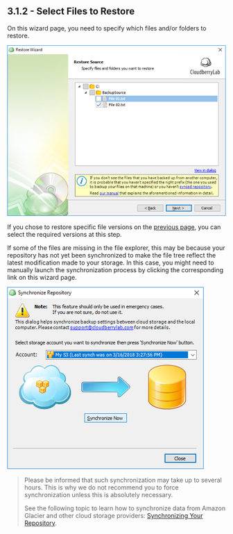 ## 3.1.2 - Select Files to Restore

On this wizard page, you need to specify which files and/or folders to restore.

![](/assets/select-files-to-restore.png)

If you chose to restore specific file versions on the [previous page](/chapter1/step-3-choose-data-to-restore/31-restore-filesfolders-or-ms-exchange-data/311-select-file-versions-to-restore.md), you can select the required versions at this step.

If some of the files are missing in the file explorer, this may be because your repository has not yet been synchronized to make the file tree reflect the latest modification made to your storage. In this case, you might need to manually launch the synchronization process by clicking the corresponding link on this wizard page.

![](/assets/synchronize-repository-dialog-window.png)

> Please be informed that such synchronization may take up to several hours. This is why we do not recommend you to force synchronization unless this is absolutely necessary.
>
> See the following topic to learn how to synchronize data from Amazon Glacier and other cloud storage providers: [Synchronizing Your Repository](/concepts/synchronizing-your-repository.md).



